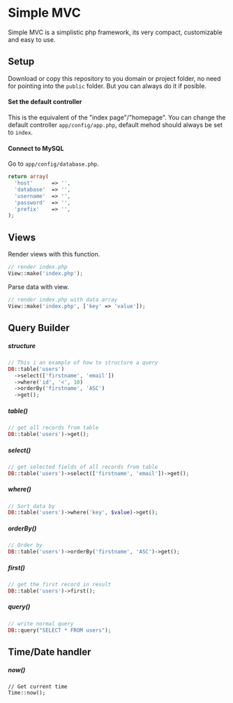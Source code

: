 # Simple MVC

Simple MVC is a simplistic php framework, its very compact, customizable and easy to use.

## Setup

Download or copy this repository to you domain or project folder, no need for pointing into the `public` folder. But you can always do it if posible. 

#### Set the default controller
This is the equivalent of the "index page"/"homepage".
You can change the default controller `app/config/app.php`, default mehod should always be set to `index`.

#### Connect to MySQL
Go to `app/config/database.php`.
```php
return array(
  'host'      => '',
  'database'  => '',
  'username'  => '',
  'password'  => '',
  'prefix'    => '',
);
```

## Views

Render views with this function.
```php
// render index.php
View::make('index.php');
```

Parse data with view.
```php
// render index.php with data array
View::make('index.php', ['key' => 'value']);
```

## Query Builder

##### structure

```php
// This i an example of how to structure a query
DB::table('users')
  ->select(['firstname', 'email'])
  ->where('id', '<', 10)
  ->orderBy('firstname', 'ASC')
  ->get();
```

##### table()

```php
// get all records from table
DB::table('users')->get();
```

##### select()

```php
// get selected fields of all records from table
DB::table('users')->select(['firstname', 'email'])->get();
```

##### where()

```php
// Sort data by 
DB::table('users')->where('key', $value)->get();
```

##### orderBy()

```php
// Order by
DB::table('users')->orderBy('firstname', 'ASC')->get();
```

##### first()

```php
// get the first record in result
DB::table('users')->first();
```

##### query()

```php
// write normal query
DB::query("SELECT * FROM users");
```

## Time/Date handler

##### now()
```
// Get current time 
Time::now();
```

